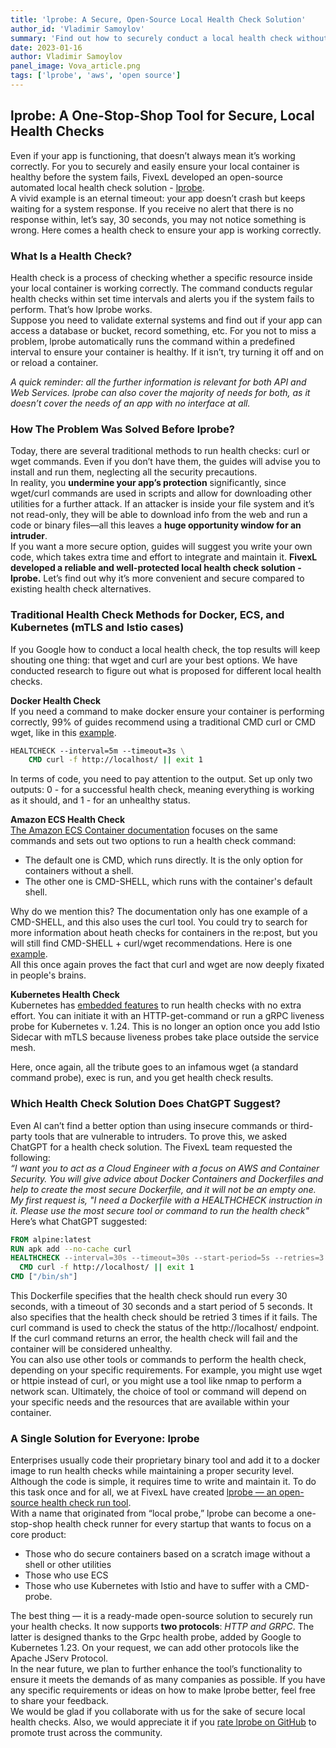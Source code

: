 ```yaml
---
title: 'lprobe: A Secure, Open-Source Local Health Check Solution'
author_id: 'Vladimir Samoylov'
summary: 'Find out how to securely conduct a local health check without wget, curl, or your proprietary code. lprobe is a reliable open-source solution.'
date: 2023-01-16
author: Vladimir Samoylov
panel_image: Vova_article.png
tags: ['lprobe', 'aws', 'open source']
---
```

## lprobe: A One-Stop-Shop Tool for Secure, Local Health Checks  
Even if your app is functioning, that doesn’t always mean it’s working correctly. For you to securely and easily ensure your local container is healthy before the system fails, FivexL developed an open-source automated local health check solution - [lprobe](https://github.com/fivexl/lprobe).  
A vivid example is an eternal timeout: your app doesn’t crash but keeps waiting for a system response. If you receive no alert that there is no response within, let’s say, 30 seconds, you may not notice something is wrong. Here comes a health check to ensure your app is working correctly. 
### What Is a Health Check?  
Health check is a process of checking whether a specific resource inside your local container is working correctly. The command conducts regular health checks within set time intervals and alerts you if the system fails to perform. That’s how lprobe works.  
Suppose you need to validate external systems and find out if your app can access a database or bucket, record something, etc. For you not to miss a problem, lprobe automatically runs the command within a predefined interval to ensure your container is healthy. If it isn’t, try turning it off and on or reload a container.  
  
*A quick reminder: all the further information is relevant for both API and Web Services. lprobe can also cover the majority of needs for both, as it doesn’t cover the needs of an app with no interface at all.*  
### How The Problem Was Solved Before lprobe?  
Today, there are several traditional methods to run health checks: curl or wget commands. Even if you don’t have them, the guides will advise you to install and run them, neglecting all the security precautions.  
In reality, you **undermine your app’s protection** significantly, since wget/curl commands are used in scripts and allow for downloading other utilities for a further attack. If an attacker is inside your file system and it’s not read-only, they will be able to download info from the web and run a code or binary files—all this leaves a **huge opportunity window for an intruder**.  
If you want a more secure option, guides will suggest you write your own code, which takes extra time and effort to integrate and maintain it. **FivexL developed a reliable and well-protected local health check solution - lprobe.** Let’s find out why it’s more convenient and secure compared to existing health check alternatives.  
### Traditional Health Check Methods for Docker, ECS, and Kubernetes (mTLS and Istio cases)  
If you Google how to conduct a local health check, the top results will keep shouting one thing: that wget and curl are your best options. We have conducted research to figure out what is proposed for different local health checks.  
  
**Docker Health Check**   
If you need a command to make docker ensure your container is performing correctly, 99% of guides recommend using a traditional CMD curl or CMD wget, like in this [example](https://docs.docker.com/engine/reference/builder/#healthcheck).
```dockerfile
HEALTCHECK --interval=5m --timeout=3s \
    CMD curl -f http://localhost/ || exit 1
``` 
In terms of code, you need to pay attention to the output. Set up only two outputs: 0 - for a successful health check, meaning everything is working as it should, and 1 - for an unhealthy status.  
  
**Amazon ECS Health Check**  
[The Amazon ECS Container documentation](https://docs.aws.amazon.com/AmazonECS/latest/developerguide/task_definition_parameters.html#container_definition_healthcheck) focuses on the same commands and sets out two options to run a health check command:  
- The default one is CMD, which runs directly. It is the only option for containers without a shell.  
- The other one is CMD-SHELL, which runs with the container's default shell.  

Why do we mention this? The documentation only has one example of a CMD-SHELL, and this also uses the curl tool. You could try to search for more information about heath checks for containers in the re:post, but you will still find CMD-SHELL + curl/wget recommendations. Here is one [example](https://repost.aws/questions/QUfrOJiYQERXGAOgHGt1GW-w/container-health-check-for-ecs-task-with-awsvpc-network-mode).  
All this once again proves the fact that curl and wget are now deeply fixated in people's brains.  
  
**Kubernetes  Health Check**  
    Kubernetes has [embedded features](https://kubernetes.io/docs/tasks/configure-pod-container/configure-liveness-readiness-startup-probes/#define-a-liveness-http-request) to run health checks with no extra effort. You can initiate it with an HTTP-get-command or run a gRPC liveness probe for Kubernetes v. 1.24. This is no longer an option once you add Istio Sidecar with mTLS because liveness probes take place outside the service mesh.  
  
Here, once again, all the tribute goes to an infamous wget (a standard command probe), exec is run, and you get health check results.  
### Which Health Check Solution Does ChatGPT Suggest?
Even AI can’t find a better option than using insecure commands or third-party tools that are vulnerable to intruders. To prove this, we asked ChatGPT for a health check solution. The FivexL team requested the following:  
*“I want you to act as a Cloud Engineer with a focus on AWS and Container Security. You will give advice about Docker Containers and Dockerfiles and help to create the most secure Dockerfile, and it will not be an empty one. My first request is, "I need a Dockerfile with a HEALTHCHECK instruction in it. Please use the most secure tool or command to run the health check"*  
Here’s what ChatGPT suggested:  
```dockerfile 
FROM alpine:latest
RUN apk add --no-cache curl
HEALTHCHECK --interval=30s --timeout=30s --start-period=5s --retries=3 \
  CMD curl -f http://localhost/ || exit 1
CMD ["/bin/sh"]
```
This Dockerfile specifies that the health check should run every 30 seconds, with a timeout of 30 seconds and a start period of 5 seconds. It also specifies that the health check should be retried 3 times if it fails. The curl command is used to check the status of the http://localhost/ endpoint. If the curl command returns an error, the health check will fail and the container will be considered unhealthy.  
You can also use other tools or commands to perform the health check, depending on your specific requirements. For example, you might use wget or httpie instead of curl, or you might use a tool like nmap to perform a network scan. Ultimately, the choice of tool or command will depend on your specific needs and the resources that are available within your container.
### A Single Solution for Everyone: lprobe 
Еnterprises usually code their proprietary binary tool and add it to a docker image to run health checks while maintaining a proper security level. Although the code is simple, it requires time to write and maintain it. To do this task once and for all, we at FivexL have created [lprobe — an open-source health check run tool](https://github.com/fivexl/lprobe).   
With a name that originated from “local probe,” lprobe can become a one-stop-shop health check runner for every startup that wants to focus on a core product:  
* Those who do secure containers based on a scratch image without a shell or other utilities
* Those who use ECS 
* Those who use Kubernetes with Istio and have to suffer with a CMD-probe.  

The best thing — it is a ready-made open-source solution to securely run your health checks. It now supports **two protocols**: *HTTP and GRPC*. The latter is designed thanks to the Grpc health probe, added by Google to Kubernetes 1.23. On your request, we can add other protocols like the Apache JServ Protocol.  
In the near future, we plan to further enhance the tool’s functionality to ensure it meets the demands of as many companies as possible. If you have any specific requirements or ideas on how to make lprobe better, feel free to share your feedback.  
We would be glad if you collaborate with us for the sake of secure local health checks. Also, we would appreciate it if you [rate lprobe on GitHub](https://github.com/fivexl/lprobe) to promote trust across the community.



